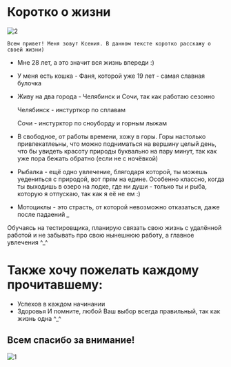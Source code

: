 # Коротко о жизни
![2](https://github.com/user-attachments/assets/78defeab-07ca-46d4-b468-25ff6e7a864a)

    Всем привет! Меня зовут Ксения. В данном тексте коротко расскажу о своей жизни) 

- Мне 28 лет, а это значит вся жизнь впереди :) 
- У меня есть кошка - Фаня, которой уже 19 лет - самая славная булочка 
- Живу на два города - Челябинск и Сочи, так как работаю сезонно
  
    Челябинск - инстурткор по сплавам
  
    Сочи - инстурктор по сноуборду и горным лыжам
  
- В свободное, от работы времени, хожу в горы. Горы настолько привлекатлеьны, что можно подниматься на вершину целый день, что бы увидеть красоту природы буквально на пару минут, так как уже пора бежать обратно (если не с ночёвкой)
-  Рыбалка - ещё одно увлечение, блягодаря которой, ты можешь уедениться с природой, вот прям на едине. Особенно классно, когда ты выходишь в озеро на лодке, где ни души - только ты и рыба, которую я отпускаю, так как я её не ем :)
-  Мотоциклы - это страсть, от которой невозможно отказаться, даже после падаений *_*
  
  Обучаясь на тестировщика, планирую связать свою жизнь с удалённой работой и не забывать про свою нынешнюю работу, а главное увлечения ^_^ 

   # Также хочу пожелать каждому прочитавшему: 
* Успехов в каждом начинании 
* Здоровья 
  И помните, любой Ваш выбор всегда правильный, так как жизнь одна ^_^

##                                          Всем спасибо за внимание!

![1](https://github.com/user-attachments/assets/f968dcbc-6bd1-41da-89e8-f64c5d7fcfeb)


